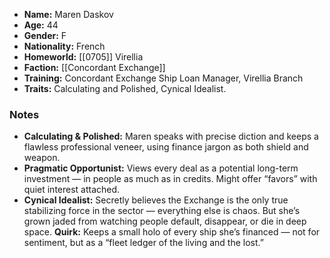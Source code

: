 - **Name:** Maren Daskov
- **Age:** 44
- **Gender:** F 
- **Nationality:** French
- **Homeworld:** [[0705]] Virellia
- **Faction:** [[Concordant Exchange]]
- **Training:** Concordant Exchange Ship Loan Manager, Virellia Branch  
- **Traits:** Calculating and Polished, Cynical Idealist.
### Notes
- **Calculating & Polished:** Maren speaks with precise diction and keeps a flawless professional veneer, using finance jargon as both shield and weapon.
- **Pragmatic Opportunist:** Views every deal as a potential long-term investment — in people as much as in credits. Might offer “favors” with quiet interest attached.
- **Cynical Idealist:** Secretly believes the Exchange is the only true stabilizing force in the sector — everything else is chaos. But she’s grown jaded from watching people default, disappear, or die in deep space.
**Quirk:** Keeps a small holo of every ship she’s financed — not for sentiment, but as a “fleet ledger of the living and the lost.”